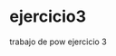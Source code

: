 # ejercicio3
trabajo de pow ejercicio 3
<!--
Instrucciones:
+ Crear un editor wysiwyg (what you see is what you get) simple
+ Cambiar el texto dentro del div "text" de acuerdo con la selección que se haga del formulario
OJO
solo se puede cambiar el tamaño del texto seleccionado
problemas con el tamaño de la letra tengo que recargar o escribir una nueva palabra palabra para poder cambiar el tamaño del texto
me gustaria saber donde esta el problema gracias
-->
<!DOCTYPE html>
<html lang="en">
<head>
    <meta charset="UTF-8">
    <title> Exercise #4: Formatting text</title>
    <style>
        div#form{
          margin: 0 auto;
          width: 450px;
          height: 300px;
        }
        div#cuadro{
          border-bottom: none;
          padding: 10px;
          background-color: rgb(153,102,51);
          color; white;
          border-radius: 8px 8px 0px 0px;
        }
        div#text{
          border: 2px solid rgb(153,102,51);
          height:100%;
          width: 446px;
        }
        iframe#edit{
          height: 100%;
          width: 100%;
        }

    </style>
    <script>
        window.addEventListener("load",function(){
        var editor = edit.document;
        editor.designMode = "on";

        font_italic.addEventListener("click", function(){
            editor.execCommand("Italic", false, null);
        },false);

        font_bold.addEventListener("click", function(){
            editor.execCommand("Bold", false, null);
        },false);

        font_underline.addEventListener("click", function(){
            editor.execCommand("Underline", false, null);
        },false);

        font_family.addEventListener("change", function(event){
            editor.execCommand("FontName", false, event.target.value);
        },false);

        font_size.addEventListener("change", function(event){
            editor.execCommand("FontSize", false, event.target.value);
        },false);

      },false);
    </script>
</head>
<body>
  <div id="form">
          <div id="cuadro">
            <select name="font_family" id="font_family">
                <option value="Arial" selected>Arial</option>
                <option value="Verdana">Verdana</option>
                <option value="Helvetica">Helvetica</option>
                <option value="Times New Roman">Times New Roman</option>
                <option value="Courier New">Courier New</option>
            </select>
            <select name="font_size" id="font_size">
                  <option value="8pt">8pt</option>
                  <option value="10pt">10pt</option>
                  <option value="12pt" selected>12pt</option>
                  <option value="14pt">14pt</option>
                  <option value="16pt">16pt</option>
                  <option value="16pt">18pt</option>
            </select>
            <label>Italic <input type="checkbox" name="font_italic" id="font_italic"></label>
            <label>Bold <input type="checkbox" name="font_bold" id="font_bold"></label>
            <label>Underline <input type="checkbox" name="font_underline" id="font_underline"></label>

          </div>
            <div id="text">
                <iframe id="edit" name="edit" frameborder="0"> </iframe>
            </div>
  </div>
  <script>
      var fonts = document.querySelectorAll("select#font_family > option");
      for (var i = 0; i < fonts.length; i++) {
        fonts[i].style.fontFamily = fonts[i].value;
      }
  </script>
</body>
</html>

